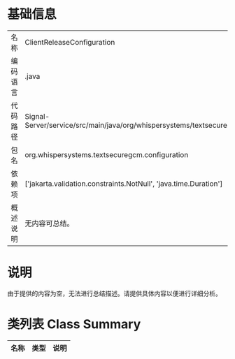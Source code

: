 # 基础信息

|      |      |
|------|------|
| 名称 | ClientReleaseConfiguration |
| 编码语言 | .java |
| 代码路径 | Signal-Server/service/src/main/java/org/whispersystems/textsecuregcm/configuration/ClientReleaseConfiguration.java |
| 包名 | org.whispersystems.textsecuregcm.configuration |
| 依赖项 | ['jakarta.validation.constraints.NotNull', 'java.time.Duration'] |
| 概述说明 | 无内容可总结。 |

# 说明

由于提供的内容为空，无法进行总结描述。请提供具体内容以便进行详细分析。

# 类列表 Class Summary

| 名称   | 类型  | 说明 |
|-------|------|-------------|




